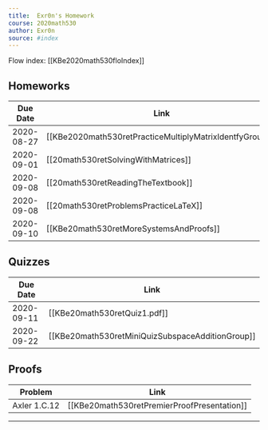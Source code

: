 ```yaml
---
title:  Exr0n's Homework
course: 2020math530
author: Exr0n
source: #index
---
```


Flow index: [[KBe2020math530floIndex]]

## Homeworks

| Due Date | Link |
|----------|------|
2020-08-27 | [[KBe2020math530retPracticeMultiplyMatrixIdentfyGroups]]
2020-09-01 | [[20math530retSolvingWithMatrices]]
2020-09-08 | [[20math530retReadingTheTextbook]]
2020-09-08 | [[20math530retProblemsPracticeLaTeX]]
2020-09-10 | [[KBe20math530retMoreSystemsAndProofs]]

## Quizzes
| Due Date | Link |
|----------|------|
2020-09-11 | [[KBe20math530retQuiz1.pdf]]
2020-09-22 | [[KBe20math530retMiniQuizSubspaceAdditionGroup]]

## Proofs
| Problem | Link |
|---------|------|
Axler 1.C.12 | [[KBe20math530retPremierProofPresentation]]


---
